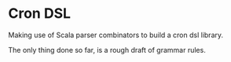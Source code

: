 # Cron DSL

Making use of Scala parser combinators to build a cron dsl library.

The only thing done so far, is a rough draft of grammar rules.
